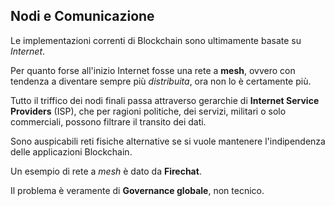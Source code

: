 ## Nodi e Comunicazione

Le implementazioni correnti di Blockchain sono ultimamente basate su _Internet_.

Per quanto forse all'inizio Internet fosse una rete a **mesh**, ovvero con tendenza a diventare sempre più _distribuita_, ora non lo è certamente più.

Tutto il triffico dei nodi finali passa attraverso gerarchie di **Internet Service Providers** (ISP), che per ragioni politiche, dei servizi, militari o solo commerciali, possono filtrare il transito dei dati.

Sono auspicabili reti fisiche alternative se si vuole mantenere l'indipendenza delle applicazioni Blockchain.

Un esempio di rete a _mesh_ è dato da **Firechat**.

Il problema è veramente di **Governance globale**, non tecnico.
